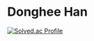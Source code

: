 # Donghee Han
[![Solved.ac Profile](http://mazassumnida.wtf/api/v2/generate_badge?boj=sealmean)](https://solved.ac/sealmean/)
